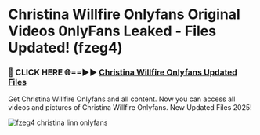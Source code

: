 # Christina Willfire Onlyfans Original Videos 0nlyFans Leaked - Files Updated! (fzeg4)

<h3>🔴 CLICK HERE 🌐==►► <a href="https://tinyurl.com/x26r9saj" rel="nofollow">Christina Willfire Onlyfans Updated Files</a></h3>

Get Christina Willfire Onlyfans and all content. Now you can access all videos and pictures of Christina Willfire Onlyfans. New Updated Files 2025!

[![fzeg4](https://i.imgur.com/LkgZPqh.gif)](https://tinyurl.com/x26r9saj)
christina linn onlyfans